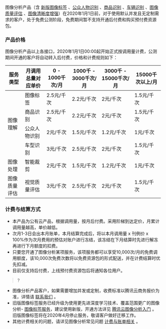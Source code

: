 图像分析产品（含 [新版图像标签](https://cloud.tencent.com/document/api/865/35471) 、[公众人物识别](https://cloud.tencent.com/document/api/865/36900) 、[商品识别](https://cloud.tencent.com/document/api/865/36457) 、[车辆识别](https://cloud.tencent.com/document/api/865/36456) 、[图像质量评估](https://cloud.tencent.com/document/api/865/36899) 、[图像清晰度增强](https://cloud.tencent.com/document/api/865/36902)）在2020年1月1日前，对于使用默认并发且无定制需求的客户，处于免费公测阶段，免费期间暂不支持开通后付费和购买预付费资源包。

### 产品价格
图像分析产品以上各接口，2020年1月1日00:00起开始正式按调用量计费，公测期间开通的客户将自动转入后付费，价格和计费规则如下：
<table>
<thead>
<tr>
<th>服务类型</th>
<th>月调用总量对应单价</th>
<th>0 - 1000千次/月</th>
<th>1000千 - 3000千次/月</th>
<th>3000千 - 15000千次/月</th>
<th>15000千次以上/月</th>
</tr>
</thead>
<tbody>
<tr>
<td rowspan="4">图像理解</td>
<td >图像标签</td>
<td >2.5元/千次</td>
<td >2.2元/千次</td>
<td >2元/千次</td>
<td >1.5元/千次</td>
</tr>
<tr>
<td >商品识别</td>
<td >2.5元/千次</td>
<td >2.2元/千次</td>
<td >2元/千次</td>
<td >1.5元/千次</td>
</tr>
<tr>
<td >公众人物识别</td>
<td >2元/千次</td>
<td >1.5元/千次</td>
<td >1.2元/千次</td>
<td >1元/千次</td>
</tr>
<tr>
<td >车型识别</td>
<td >3元/千次</td>
<td >2.5元/千次</td>
<td >2元/千次</td>
<td >1.5元/千次</td>
</tr>
<tr>
<td>图像处理</td>
<td>智能裁剪</td>
<td>2元/千次</td>
<td>1.5元/千次</td>
<td>1.2元/千次</td>
<td>1元/千次</td>
</tr>
<tr>
<td>图像质量评估</td>
<td>视觉质量评估</td>
<td>3元/千次</td>
<td>2.5元/千次</td>
<td>2元/千次</td>
<td>1.5元/千次</td>
</tr>
</tbody>
</table>

### 计费与结算方式
- 本产品为公有云产品，根据调用量，按月后付费。采用阶梯到达定价，月累计调用量越高，单价越低。
- 次月1-3日会出本月账单，本月结算完成后，将以本月调用量 x 刊例价 x 100%作为次月费用的预估对账户进行冻结，该冻结在下月结算时先进行解冻再进行下月额度的扣费。
- 只要您开通了图像分析某项服务，该项服务都可以享受10,000次/月的免费调用额度，该10,000次免费次数将以免费资源包的形式配送，并在计费结算时优先扣减。
- 目前仅支持后付费，上线预付费资源包后将通知各位用户。

>? 
- 图像分析产品客户，如果需要增加并发或定制，收费标准以腾讯云商务报价为准，详情请 [联系我们](https://cloud.tencent.com/act/event/connect-service) 。
- 旧版图像标签服务已经升级为使用更先进深度学习技术、覆盖范围更广的图像分析- [图像标签服务](https://cloud.tencent.com/document/api/865/35471)，建议使用新版，开通方法详见 [腾讯云图像分析入门](https://cloud.tencent.com/product/tiia/getting-started) 。旧版图像标签将在2020年4月停止服务，敬请客户做好迁移工作。
- 其他计费相关的问题，请详见图像分析常见问题 [计费与账单相关](https://cloud.tencent.com/document/product/865/39163) 。  


